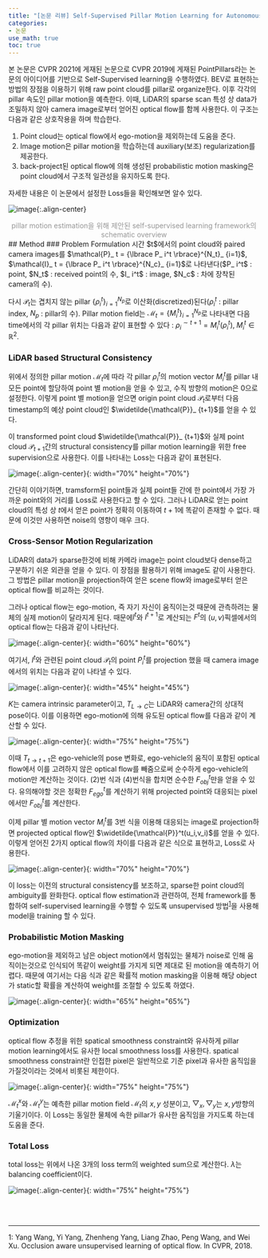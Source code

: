 ```yaml
---
title: "[논문 리뷰] Self-Supervised Pillar Motion Learning for Autonomous Driving"
categories:
- 논문
use_math: true
toc: true
---
```


본 논문은 CVPR 2021에 게재된 논문으로  CVPR 2019에 게재된 PointPillars라는 논문의 아이디어를 기반으로 Self-Supervised learning을 수행하였다. BEV로 표현하는 방법의 장점을 이용하기 위해 raw point cloud를 pillar로 organize한다. 이후 각각의 pillar 속도인 pillar motion을 예측한다. 이때, LiDAR의 sparse scan 특성 상 data가 조밀하지 않아 camera image로부터 얻어진 optical flow를 함께 사용한다.  이 구조는 다음과 같은 상호작용을 하며 학습한다.
1. Point cloud는 optical flow에서 ego-motion을 제외하는데 도움을 준다.
2. Image motion은 pillar motion을 학습하는데 auxiliary(보조) regularization를 제공한다.
3. back-project된 optical flow에 의해 생성된 probabilistic motion masking은 point cloud에서 구조적 일관성을 유지하도록 한다.

자세한 내용은 이 논문에서 설정한 Loss들을 확인해보면 알수 있다. 

![image](https://user-images.githubusercontent.com/79836443/149094364-1b9ab86b-f4f0-4043-aa93-62bdae0e09bf.png){:.align-center}
<center><span style="color:rgb(150, 150, 150)">pillar motion estimation을 위해 제안된 self-supervised learning framework의 schematic overview</span></center>
## Method
### Problem Formulation
시간 $t$에서의 point cloud와 paired camera images를 $\mathcal{P}_ t = {\lbrace P_ i^t \rbrace}^{N_t}_ {i=1}$, $\mathcal{I}_ t = {\lbrace P_ i^t \rbrace}^{N_c}_ {i=1}$로 나타낸다($P_ i^t$ : point, $N_t$ : received point의 수, $I_ i^t$ : image, $N_c$ : 차에 장착된 camera의 수).

다시 $\mathcal{P}_ t$는 겹치지 않는 pillar ${\lbrace \rho_ i^t \rbrace}^{N_p}_ {i=1}$로 이산화(discretized)된다($\rho_ i^t$ : pillar index, $N_p$ : pillar의 수). Pillar motion field는 $\mathcal{M}_ t = {\lbrace M_ i^t \rbrace}^{N_p}_ {i=1}$로 나타내면 다음 time에서의 각 pillar 위치는 다음과 같이 표현할 수 있다 : $\rho_ i^{
\sim t+1}=M_ i^t(\rho_i^t),\;M_ i^t\in\mathbb{R}^2$.

### LiDAR  based Structural Consistency
위에서 정의한 pillar motion $\mathcal{M}_ t$에 따라 각 pillar $\rho_i^t$의 motion vector $M_i^t$를 pillar 내 모든 point에 할당하여 point 별 motion을 얻을 수 있고, 수직 방향의 motion은 0으로 설정한다. 이렇게 point 별 motion을 얻으면 origin point cloud $\mathcal{P}_ t$로부터 다음 timestamp의 예상 point cloud인 $\widetilde{\mathcal{P}}_ {t+1}$를 얻을 수 있다. 

이 transformed point cloud $\widetilde{\mathcal{P}}_ {t+1}$와 실제 point cloud $\mathcal{P}_ {t+1}$간의 structural consistency를 pillar motion learning을 위한 free supervision으로 사용한다. 이를 나타내는 Loss는 다음과 같이 표현된다.

![image](https://user-images.githubusercontent.com/79836443/149133556-f71835ac-7fe7-4757-8f62-dad0b7bc3ed5.png){:.align-center}{: width="70%" height="70%"}

간단히 이야기하면, tramsform된 point들과 실제 point들 간에 한 point에서 가장 가까운 point와의 거리를 Loss로 사용한다고 할 수 있다. 그러나 LiDAR로 얻는 point cloud의 특성 상 $t$에서 얻은 point가 정확히 이동하여 $t+1$에 똑같이 존재할 수 없다. 때문에 이것만 사용하면 noise의 영향이 매우 크다.

### Cross-Sensor Motion Regularization
LiDAR의 data가 sparse한것에 비해 카메라 image는 point cloud보다 dense하고 구분하기 쉬운 외관을 얻을 수 있다. 이 장점을 활용하기 위해 image도 같이 사용한다. 그 방법은 pillar motion을 projection하여 얻은 scene flow와 image로부터 얻은 optical flow를 비교하는 것이다.

그러나 optical flow는 ego-motion, 즉 자기 자신이 움직이는것 때문에 관측하려는 물체의 실제 motion이 달라지게 된다. 때문에$I^t$와 $I^{t+1}$로 계산되는 $F^t$의 $(u,v)$픽셀에서의 optical flow는 다음과 같이 나타난다.

![image](https://user-images.githubusercontent.com/79836443/149141628-e5ce6a96-162d-4d41-bdfc-d4e66b7d103f.png){:.align-center}{: width="60%" height="60%"}

여기서, $I^t$와 관련된 point cloud $\mathcal{P}_ t$의 point $P^t_i$를 projection 했을 때 camera image에서의 위치는 다음과 같이 나타낼 수 있다.

![image](https://user-images.githubusercontent.com/79836443/149275347-bb378ace-973a-4922-91ea-3264c15c9e40.png){:.align-center}{: width="45%" height="45%"}

$K$는 camera intrinsic parameter이고, $T_{L\to C}$는 LiDAR와 camera간의 상대적 pose이다. 이를 이용하면 ego-motion에 의해 유도된 optical flow를 다음과 같이 계산할 수 있다.

![image](https://user-images.githubusercontent.com/79836443/149141290-141ad651-3805-4ca8-98b1-59b7103c91a7.png){:.align-center}{: width="75%" height="75%"}

이때 $T_{t \to t+1}$은 ego-vehicle의 pose 변화로, ego-vehicle의 움직이 포함된 optical flow에서 이를 고려하지 않은 optical flow를 빼줌으로써 순수하게 ego-vehicle의 motion만 계산하는 것이다. (2)번 식과 (4)번식을 합치면 순수한 $F_{obj}^t$만을 얻을 수 있다. 유의해야할 것은 정확한 $F_{ego}^t$를 계산하기 위해 projected point와 대응되는 pixel에서만 $F_{obj}^t$를 계산한다.

이제 pillar 별 motion vector $M^t_i$를 3번 식을 이용해 대응되는 image로 projection하면 projected optical flow인 $\widetilde{\mathcal{P}}^t(u_i,v_i)$를 얻을 수 있다. 이렇게 얻어진 2가지 optical flow의 차이를 다음과 같은 식으로 표현하고, Loss로 사용한다.

![image](https://user-images.githubusercontent.com/79836443/149146801-fc942fd6-fbbb-4e5b-8487-d47da4288e82.png){:.align-center}{: width="70%" height="70%"}

이 loss는 이전의 structural consistency를 보조하고, sparse한 point cloud의 ambiguity를 완화한다. optical flow estimation과 관련하여, 전체 framework를 통합하여 self-supervised learning을 수행할 수 있도록 unsupervised 방법<sup>[1](#footnote_1)</sup>을 사용해 model을 training 할 수 있다.

### Probabilistic Motion Masking
ego-motion을 제외하고 남은 object motion에서 멈춰있는 물체가 noise로 인해 움직이는것으로 인식되어 똑같이 weight를 가지게 되면 제대로 된 motion을 예측하기 어렵다. 때문에 여기서는 다음 식과 같은 확률적 motion masking을 이용해 해당 object가 static할 확률을 계산하여 weight를 조절할 수 있도록 하였다.

![image](https://user-images.githubusercontent.com/79836443/149274288-d8078642-1a3d-4b3e-9a3c-1e197ca4ec90.png){:.align-center}{: width="65%" height="65%"}

### Optimization
optical flow 추정을 위한 spatical smoothness constraint와 유사하게 pillar motion learning에서도 유사한 local smoothness loss를 사용한다. spatical smoothness constraint란 인접한 pixel은 일반적으로 기준 pixel과 유사한 움직임을 가질것이라는 것에서 비롯된 제한이다.

![image](https://user-images.githubusercontent.com/79836443/149275784-111c8736-9b13-442f-9d72-c909cf1fdb38.png){:.align-center}{: width="75%" height="75%"}

$\mathcal{M}^x_t$와 $\mathcal{M}^y_t$는 예측한 pillar motion field $\mathcal{M}_ t$의 $x, y$ 성분이고, $\bigtriangledown_x, \bigtriangledown_y$는 $x, y$방향의 기울기이다. 이 Loss는 동일한 물체에 속한 pillar가 유사한 움직임을 가지도록 하는데 도움을 준다.

### Total Loss
total loss는 위에서 나온 3개의 loss term의 weighted sum으로 계산한다. $\lambda$는 balancing coefficient이다.

![image](https://user-images.githubusercontent.com/79836443/149296453-b4ff3f48-0adc-4d7a-b451-c8e4c2f5f41d.png){:.align-center}{: width="75%" height="75%"}


<br><br>

__ __ __ __ __ __ __
<a name="footnote_1">1</a>: Yang Wang, Yi Yang, Zhenheng Yang, Liang Zhao, Peng Wang, and Wei Xu. Occlusion aware unsupervised learning of optical flow. In CVPR, 2018.
